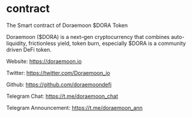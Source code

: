 # contract
The Smart contract of Doraemoon $DORA Token

Doraemoon ($DORA) is a next–gen cryptocurrency that combines auto-liquidity, frictionless yield, token burn, especially $DORA is a community driven DeFi token.

Website: https://doraemoon.io

Twitter: https://twitter.com/Doraemoon_io

Github: https://github.com/doraemoondefi

Telegram Chat: https://t.me/doraemoon_chat

Telegram Announcement: https://t.me/doraemoon_ann
